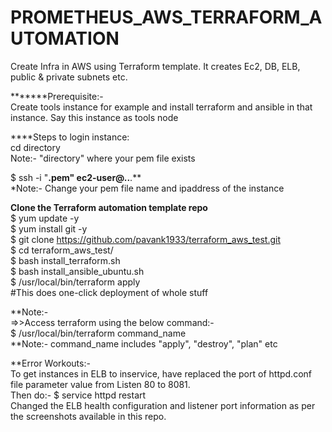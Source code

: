 # PROMETHEUS_AWS_TERRAFORM_AUTOMATION     <br/>
Create Infra in AWS using Terraform template. It creates Ec2, DB, ELB, public & private subnets etc.  <br/>

*******Prerequisite:- <br/>
Create tools instance for example and install terraform and ansible in that instance. Say this instance as tools node <br/>

****Steps to login instance:  <br/>
cd directory   <br/>
Note:- "directory" where your pem file exists  <br/>

$ ssh -i "******.pem" ec2-user@**.**.**.** <br/>
*Note:- Change your pem file name and ipaddress of the instance  <br/>


****Clone the Terraform automation template repo****            <br/>
$ yum update -y           <br/>
$ yum install git -y       <br/>
$ git clone https://github.com/pavank1933/terraform_aws_test.git      <br/>
$ cd terraform_aws_test/          <br/>
$ bash install_terraform.sh      <br/>
$ bash install_ansible_ubuntu.sh    <br/>
$ /usr/local/bin/terraform apply                  <br/>      #This does one-click deployment of whole stuff


**Note:-<br/>
=>>Access terraform using the below command:-   <br/>
$ /usr/local/bin/terraform command_name         <br/>
**Note:- command_name includes "apply", "destroy", "plan" etc   <br/>

**Error Workouts:-          <br/>
To get instances in ELB to inservice, have replaced the port of httpd.conf file parameter value from Listen 80 to 8081.   <br/>
Then do:- $ service httpd restart          <br/>
Changed the ELB health configuration and listener port information as per the screenshots available in this repo.         <br/>